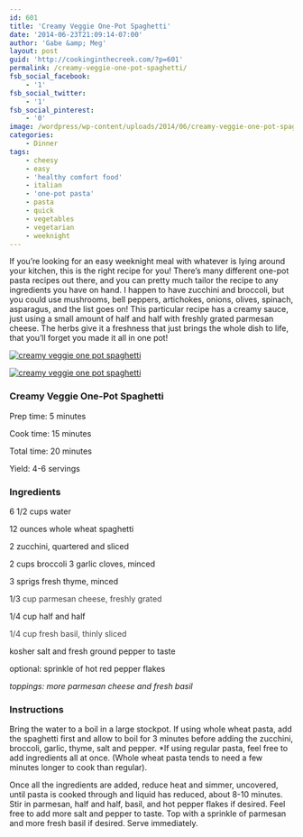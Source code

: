 ```yaml
---
id: 601
title: 'Creamy Veggie One-Pot Spaghetti'
date: '2014-06-23T21:09:14-07:00'
author: 'Gabe &amp; Meg'
layout: post
guid: 'http://cookinginthecreek.com/?p=601'
permalink: /creamy-veggie-one-pot-spaghetti/
fsb_social_facebook:
    - '1'
fsb_social_twitter:
    - '1'
fsb_social_pinterest:
    - '0'
image: /wordpress/wp-content/uploads/2014/06/creamy-veggie-one-pot-spaghetti-002.jpg
categories:
    - Dinner
tags:
    - cheesy
    - easy
    - 'healthy comfort food'
    - italian
    - 'one-pot pasta'
    - pasta
    - quick
    - vegetables
    - vegetarian
    - weeknight
---
```


If you’re looking for an easy weeknight meal with whatever is lying around your kitchen, this is the right recipe for you! There’s many different one-pot pasta recipes out there, and you can pretty much tailor the recipe to any ingredients you have on hand. I happen to have zucchini and broccoli, but you could use mushrooms, bell peppers, artichokes, onions, olives, spinach, asparagus, and the list goes on! This particular recipe has a creamy sauce, just using a small amount of half and half with freshly grated parmesan cheese. The herbs give it a freshness that just brings the whole dish to life, that you’ll forget you made it all in one pot!

[![creamy veggie one pot spaghetti ](http://cookinginthecreek.com/wordpress/wp-content/uploads/2014/06/creamy-veggie-one-pot-spaghetti-001-1024x681.jpg)](http://cookinginthecreek.com/wordpress/wp-content/uploads/2014/06/creamy-veggie-one-pot-spaghetti-001.jpg)

[![creamy veggie one pot spaghetti](http://cookinginthecreek.com/wordpress/wp-content/uploads/2014/06/creamy-veggie-one-pot-spaghetti-002-1024x681.jpg)](http://cookinginthecreek.com/wordpress/wp-content/uploads/2014/06/creamy-veggie-one-pot-spaghetti-002.jpg)

### Creamy Veggie One-Pot Spaghetti

Prep time: 5 minutes

Cook time: 15 minutes

Total time: 20 minutes

Yield: 4-6 servings


### Ingredients

6 1/2 cups water

12 ounces whole wheat spaghetti

2 zucchini, quartered and sliced

2 cups broccoli 3 garlic cloves, minced

3 sprigs fresh thyme, minced

1/3 <span style="color: #444444;">cup parmesan cheese, freshly grated</span>

1/4 cup half and half

<span style="color: #444444;">1/4 cup fresh basil, thinly sliced</span>

kosher salt and fresh ground pepper to taste

optional: sprinkle of hot red pepper flakes

*toppings: more parmesan cheese and fresh basil*

### Instructions

Bring the water to a boil in a large stockpot. If using whole wheat pasta, add the spaghetti first and allow to boil for 3 minutes before adding the zucchini, broccoli, garlic, thyme, salt and pepper. \*If using regular pasta, feel free to add ingredients all at once. (Whole wheat pasta tends to need a few minutes longer to cook than regular).

Once all the ingredients are added, reduce heat and simmer, uncovered, until pasta is cooked through and liquid has reduced, about 8-10 minutes. Stir in parmesan, half and half, basil, and hot pepper flakes if desired. Feel free to add more salt and pepper to taste. Top with a sprinkle of parmesan and more fresh basil if desired. Serve immediately.